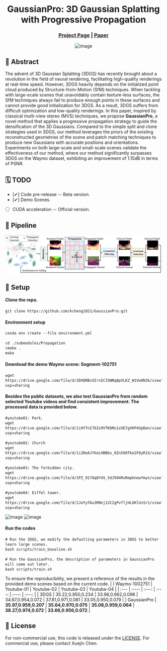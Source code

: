<div align="center">

  <h1 align="center">GaussianPro: 3D Gaussian Splatting with Progressive Propagation</h1>

### [Project Page](https://kcheng1021.github.io/gaussianpro.github.io/) | [Paper](https://github.com/kcheng1021/GaussianPro/blob/main/figs/GaussianPro_paper.pdf)

</div>

<div align="center">
<img width="800" alt="image" src="figs/comparison.gif">
</div>

## 📖 Abstract

The advent of 3D Gaussian Splatting (3DGS) has recently brought about a revolution in the field of neural rendering, facilitating high-quality renderings at real-time speed. However, 3DGS heavily depends on the initialized point cloud produced by Structure-from-Motion (SfM) techniques.
When tackling with large-scale scenes that unavoidably contain texture-less surfaces, the SfM techniques always fail to produce enough points in these surfaces and cannot provide good initialization for 3DGS. As a result, 3DGS suffers from difficult optimization and low-quality renderings.
In this paper, inspired by classical multi-view stereo (MVS) techniques, we propose **GaussianPro**, a novel method that applies a progressive propagation strategy to guide the densification of the 3D Gaussians. 
Compared to the simple split and clone strategies used in 3DGS, our method leverages the priors of the existing reconstructed geometries of the scene and patch matching techniques to produce new Gaussians with accurate positions and orientations.
Experiments on both large-scale and small-scale scenes validate the effectiveness of our method, where our method significantly surpasses 3DGS on the Waymo dataset, exhibiting an improvement of 1.15dB in terms of PSNR.


## 🗓️ TODO
- [✔] Code pre-release -- Beta version.
- [✔] Demo Scenes.
- [ ] CUDA acceleration -- Official version.

## 🚀 Pipeline

<div align="center">
<img width="800" alt="image" src="figs/pipeline.png">
</div>


## 🚀 Setup
#### Clone the repo.
```
git clone https://github.com/kcheng1021/GaussianPro.git
```

#### Environment setup 
```
conda env create --file environment.yml

cd ./submodules/Propagation
cmake .
make
```

#### Download the demo Waymo scene: Segment-102751
```
wget https://drive.google.com/file/d/1DXQRBcUIrnIC33WNq8pVLKZ_W1VwON3k/view?usp=sharing
```

#### Besides the public datasets, we also test GaussianPro from random selected Youtube videos and find consistent improvement. The processed data is provided below. 

```
#youtube01: Park.
wget https://drive.google.com/file/d/1iHYTnI76Zx9VTKbMu1zUE7gVKP4UpBan/view?usp=sharing

#youtube02: Church
wget https://drive.google.com/file/d/1i2ReAJYkeLHBBbs_8Zn560Tke2F8yR1X/view?usp=sharing

#youtube03: The forbidden city.
wget https://drive.google.com/file/d/1PZ_917Oq0Y45_5dJ504RxRmpUnewYmyn/view?usp=sharing

#youtube04: Eiffel tower.
wget https://drive.google.com/file/d/1JoYyfAu3RNnj12C2gPvfljHLUKlUsSr1/view?usp=sharing
```

![image](https://github.com/kcheng1021/GaussianPro/blob/main/figs/output.gif)
![image](https://github.com/kcheng1021/GaussianPro/blob/main/figs/output2.gif)

#### Run the codes 
```
# Run the 3DGS, we modify the defaulting parameters in 3DGS to better learn large scenes.
bash scripts/train_baseline.sh

# Run the GaussianPro, the description of parameters in GaussianPro will come out later.
bash scripts/train.sh
```

To ensure the reproducibility, we present a reference of the results in the provided demo scenes based on the current code.
|  | Waymo-1002751 | Youtube-01 | Youtube-02 | Youtube-03 | Youtube-04 |
| :--- | :---: | :---: | :---: | :---: | :---: | 
| 3DGS | 35.22,0.950,0.234 | 33.98,0.962,0.096 | 34.67,0.954,0.072 | 37.81,0.971,0.081 | 33.05,0.950,0.079 |
| GaussianPro | **35.97,0.959,0.207** | **35.64,0.970,0.075** | **35.08,0.959,0.064** | **38.27,0.974,0.072** | **33.66,0.956,0.072** |

## 🎫 License

For non-commercial use, this code is released under the [LICENSE](LICENSE).
For commercial use, please contact Xuejin Chen.



